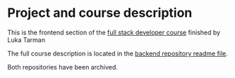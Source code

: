 # Project and course description

This is the frontend section of the [full stack developer course](https://github.com/lukatarman/full-stack-course-backend) finished by Luka Tarman

The full course description is located in the [backend repository readme file](https://github.com/lukatarman/full-stack-course-backend).

Both repositories have been archived.
